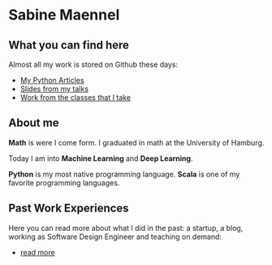 # Sabine Maennel

## What you can find here
Almost all my work is stored on Github these days:
- [My Python Articles](python-articles)
- [Slides from my talks](slides.md)
- [Work from the classes that I take](coursework.md)

## About me
**Math** is were I come form. I graduated in math at the University of Hamburg. 

Today I am into **Machine Learning** and **Deep Learning**. 

**Python** is my most native programming language. **Scala** is one of my favorite programming languages.

## Past Work Experiences
Here you can read more about what I did in the past: a startup, a blog, working as Software Design Engineer and teaching on demand:
- [read more](past_work.md)
